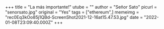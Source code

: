 +++
title = "La más importante!"
utube = ""
author = "Señor Sato"
picurl = "senorsato.jpg"
original = "Yes"
tags = ["ethereum",]
memeimg = "rec0Eq3kOo85j1QBd-ScreenShot2021-12-16at15.47.53.jpg"
date = "2022-01-08T23:09:40.000Z"
+++